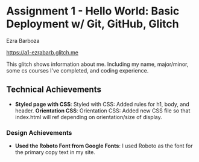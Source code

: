 Assignment 1 - Hello World: Basic Deployment w/ Git, GitHub, Glitch
===

Ezra Barboza

https://a1-ezrabarb.glitch.me

This glitch shows  information about me. Including my name, major/minor, some cs courses I've completed, and coding experience.

## Technical Achievements
- **Styled page with CSS**: Styled with CSS: Added rules for h1, body, and header. 
**Orientation CSS**: Orientation CSS: Added new CSS file so that index.html will ref depending on orientation/size of display.

### Design Achievements
- **Used the Roboto Font from Google Fonts**: I used Roboto as the font for the primary copy text in my site.
